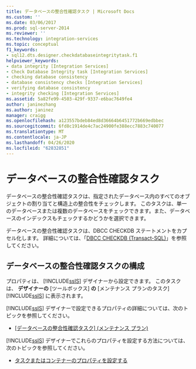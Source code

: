 ```yaml
---
title: データベースの整合性確認タスク | Microsoft Docs
ms.custom: ''
ms.date: 03/06/2017
ms.prod: sql-server-2014
ms.reviewer: ''
ms.technology: integration-services
ms.topic: conceptual
f1_keywords:
- sql12.dts.designer.checkdatabaseintegritytask.f1
helpviewer_keywords:
- data integrity [Integration Services]
- Check Database Integrity task [Integration Services]
- checking database consistency
- database consistency checks [Integration Services]
- verifying database consistency
- integrity checking [Integration Services]
ms.assetid: 5a82fe99-4503-429f-9337-e6bac7649fe4
author: janinezhang
ms.author: janinez
manager: craigg
ms.openlocfilehash: a123557bdeb84ed8d36664b6451772b669edbbec
ms.sourcegitcommit: 6fd8c1914de4c7ac24900fe388ecc7883c740077
ms.translationtype: MT
ms.contentlocale: ja-JP
ms.lasthandoff: 04/26/2020
ms.locfileid: "62832851"
---
```

# <a name="check-database-integrity-task"></a>データベースの整合性確認タスク
  データベースの整合性確認タスクは、指定されたデータベース内のすべてのオブジェクトの割り当てと構造上の整合性をチェックします。 このタスクは、単一のデータベースまたは複数のデータベースをチェックできます。また、データベースのインデックスもチェックするかどうかを選択できます。  
  
 データベースの整合性確認タスクは、DBCC CHECKDB ステートメントをカプセル化します。 詳細については、「[DBCC CHECKDB (Transact-SQL)](/sql/t-sql/database-console-commands/dbcc-checkdb-transact-sql)」を参照してください。  
  
## <a name="configuration-of-the-check-database-integrity-task"></a>データベースの整合性確認タスクの構成  
 プロパティは、 [!INCLUDE[ssIS](../../../includes/ssis-md.md)] デザイナーから設定できます。 このタスクは、 **デザイナーの** [ツールボックス] **の** [メンテナンス プランのタスク] [!INCLUDE[ssIS](../../../includes/ssis-md.md)] に表示されます。  
  
 [!INCLUDE[ssIS](../../../includes/ssis-md.md)] デザイナーで設定できるプロパティの詳細については、次のトピックを参照してください。  
  
-   [[データベースの整合性確認タスク] (メンテナンス プラン)](../../relational-databases/maintenance-plans/check-database-integrity-task-maintenance-plan.md)  
  
 [!INCLUDE[ssIS](../../../includes/ssis-md.md)] デザイナーでこれらのプロパティを設定する方法については、次のトピックを参照してください。  
  
-   [タスクまたはコンテナーのプロパティを設定する](../set-the-properties-of-a-task-or-container.md)  
  
  
